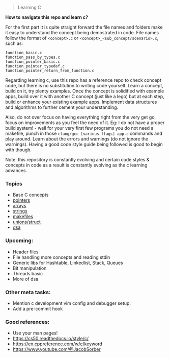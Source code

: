 > Learning C

**How to navigate this repo and learn c?**

For the first part it is quite straight forward the file names and folders make it easy to understand the concept being demostrated in code.
File names follow the format of `<concept>.c` or `<concept>_<sub_concept/scenario>.c`, such as:

```
function_basic.c
function_pass_by_types.c
function_pointer_basic.c
function_pointer_typedef.c
function_pointer_return_from_function.c
```

Regarding learning c, use this repo has a reference repo to check concept code, but there is no substitution to writing code yourself. Learn a concept, build on it, try plenty examples. Once the concept is solidified with example apps, build over it with another C concept (just like a lego) but at each step, build or enhance your existing example apps. Implement data structures and algorithms to further cement your understanding.

Also, do not over focus on having everything right from the very get go, focus on improvements as you feel the need of it. Eg: I do not have a proper build system! - well for your very first few programs you do not need a makefile, punch in those `clang/gcc [various flags] app.c` commands and play around. Learn about the errors and warnings (do not ignore the warnings). Having a good code style guide being followed is good to begin with though.

Note: this repository is constantly evolving and certain code styles & concepts in code as a result is constantly evolving as the c learning advances.

### Topics
- Base C concepts
- [pointers](./pointers)
- [arrays](./arrays)
- [strings](./strings)
- [makefiles](./makefiles)
- [unions/struct](./unions)
- [dsa](./dsa)

### Upcoming:
- Header files
- File handling more concepts and reading stdin
- Generic libs for Hashtable, Linkedlist, Stack, Queues
- Bit manipulation
- Threads basic
- More of dsa

### Other meta tasks:
- Mention c development vim config and debugger setup.
- Add a pre-commit hook

### Good references:
- Use your man pages!
- https://cs50.readthedocs.io/style/c/
- https://en.cppreference.com/w/c/keyword
- https://www.youtube.com/@JacobSorber

